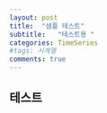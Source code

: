 ```yaml
---
layout: post
title:  "샘플 테스트"
subtitle:   "테스트용 "
categories: TimeSeries
#tags: 시계열
comments: true
---
```


## 테스트